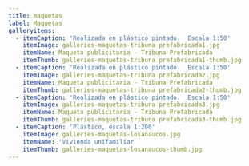```yaml
---
title: maquetas
label: Maquetas
galleryitems:
  - itemCaption: 'Realizada en plástico pintado.  Escala 1:50'
    itemImage: galleries-maquetas-tribuna prefabricada1.jpg
    itemName: Maqueta publicitaria - Tribuna Prefabricada
    itemThumb: galleries-maquetas-tribuna prefabricada1-thumb.jpg
  - itemCaption: 'Realizada en plástico pintado.  Escala 1:50'
    itemImage: galleries-maquetas-tribuna prefabricada2.jpg
    itemName: Maqueta publicitaria - Tribuna Prefabricada
    itemThumb: galleries-maquetas-tribuna prefabricada2-thumb.jpg
  - itemCaption: 'Realizada en plástico pintado.  Escala 1:50'
    itemImage: galleries-maquetas-tribuna prefabricada3.jpg
    itemName: Maqueta publicitaria - Tribuna Prefabricada
    itemThumb: galleries-maquetas-tribuna prefabricada3-thumb.jpg
  - itemCaption: 'Plástico, escala 1:200'
    itemImage: galleries-maquetas-losanaucos.jpg
    itemName: 'Vivienda unifamiliar                                     '
    itemThumb: galleries-maquetas-losanaucos-thumb.jpg
---
```


